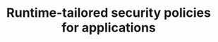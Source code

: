 ---
title: "Runtime-tailored security policies for applications"
collection: publications
permalink: /publication/2023-security-policies
# date: 2023-03-09
link: https://patents.google.com/patent/US20230074580A1/en
venue: 'United States Patent Application'
paperurl: '/files/2023-security-policies.pdf'
citation: 'Neugschwandtner Matthias, Hugo Guiroux, <b>Paul Elvinger</b>, U.S. Patent Application NO. US2023/0074580A1 filed March 9, 2023.'
---